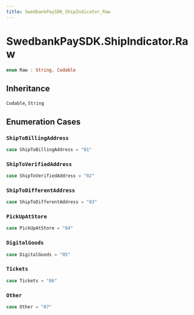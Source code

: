 ```yaml
---
title: SwedbankPaySDK_ShipIndicator_Raw
---
```

# SwedbankPaySDK.ShipIndicator.Raw

``` swift
enum Raw : String, Codable 
```

## Inheritance

`Codable`, `String`

## Enumeration Cases

### `ShipToBillingAddress`

``` swift
case ShipToBillingAddress = "01"
```

### `ShipToVerifiedAddress`

``` swift
case ShipToVerifiedAddress = "02"
```

### `ShipToDifferentAddress`

``` swift
case ShipToDifferentAddress = "03"
```

### `PickUpAtStore`

``` swift
case PickUpAtStore = "04"
```

### `DigitalGoods`

``` swift
case DigitalGoods = "05"
```

### `Tickets`

``` swift
case Tickets = "06"
```

### `Other`

``` swift
case Other = "07"
```
